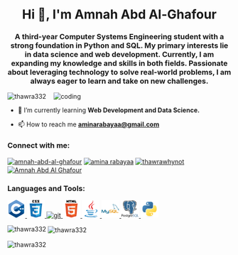 <h1 align="center">Hi 👋, I'm Amnah Abd Al-Ghafour</h1>
<h3 align="center">A third-year Computer Systems Engineering student with a strong foundation in Python and SQL. My primary interests lie in data science and web development. Currently, I am expanding my knowledge and skills in both fields. Passionate about leveraging technology to solve real-world problems, I am always eager to learn and take on new challenges.</h3>

<img align="right" alt="coding" width="400" src="https://media4.giphy.com/media/v1.Y2lkPTc5MGI3NjExMzYzZWZjaDRycHY2bHZndzYyMmo4c283bzNrMGRqNzJjb3lmcWs4dSZlcD12MV9pbnRlcm5hbF9naWZfYnlfaWQmY3Q9cw/rsUGLKwgSvSxmq1VrZ/giphy.gif"> 

<p align="left"> <img src="https://komarev.com/ghpvc/?username=thawra332&label=Profile%20views&color=0e75b6&style=flat" alt="thawra332" /> </p>

- 🌱 I’m currently learning **Web Development and Data Science.**

- 📫 How to reach me **aminarabayaa@gmail.com**

<h3 align="left">Connect with me:</h3>
<p align="left">
<a href="https://linkedin.com/in/amnah-abd-al-ghafour" target="blank"><img align="center" src="https://raw.githubusercontent.com/rahuldkjain/github-profile-readme-generator/master/src/images/icons/Social/linked-in-alt.svg" alt="amnah-abd-al-ghafour" height="30" width="40" /></a>
<a href="https://www.facebook.com/profile.php?id=100009058727888&mibextid=LQQJ4d" target="blank"><img align="center" src="https://raw.githubusercontent.com/rahuldkjain/github-profile-readme-generator/master/src/images/icons/Social/facebook.svg" alt="amina rabayaa" height="30" width="40" /></a>
<a href="https://instagram.com/thawrawhynot" target="blank"><img align="center" src="https://raw.githubusercontent.com/rahuldkjain/github-profile-readme-generator/master/src/images/icons/Social/instagram.svg" alt="thawrawhynot" height="30" width="40" /></a>
<a href="https://www.datacamp.com/portfolio/aminarabayaa" target="blank"><img align="center" src="https://cdn-images-1.medium.com/max/1200/1*JpjDIxDcIo3uNueS3b_K2w.png" alt="Amnah Abd Al Ghafour" height="30" width="40" /></a>
</p>

<h3 align="left">Languages and Tools:</h3>
<p align="left"> <a href="https://www.w3schools.com/cpp/" target="_blank" rel="noreferrer"> <img src="https://raw.githubusercontent.com/devicons/devicon/master/icons/cplusplus/cplusplus-original.svg" alt="cplusplus" width="40" height="40"/> </a> <a href="https://www.w3schools.com/css/" target="_blank" rel="noreferrer"> <img src="https://raw.githubusercontent.com/devicons/devicon/master/icons/css3/css3-original-wordmark.svg" alt="css3" width="40" height="40"/> </a> <a href="https://git-scm.com/" target="_blank" rel="noreferrer"> <img src="https://www.vectorlogo.zone/logos/git-scm/git-scm-icon.svg" alt="git" width="40" height="40"/> </a> <a href="https://www.w3.org/html/" target="_blank" rel="noreferrer"> <img src="https://raw.githubusercontent.com/devicons/devicon/master/icons/html5/html5-original-wordmark.svg" alt="html5" width="40" height="40"/> </a> <a href="https://www.java.com" target="_blank" rel="noreferrer"> <img src="https://raw.githubusercontent.com/devicons/devicon/master/icons/java/java-original.svg" alt="java" width="40" height="40"/> </a> <a href="https://www.mysql.com/" target="_blank" rel="noreferrer"> <img src="https://raw.githubusercontent.com/devicons/devicon/master/icons/mysql/mysql-original-wordmark.svg" alt="mysql" width="40" height="40"/> </a> <a href="https://www.postgresql.org" target="_blank" rel="noreferrer"> <img src="https://raw.githubusercontent.com/devicons/devicon/master/icons/postgresql/postgresql-original-wordmark.svg" alt="postgresql" width="40" height="40"/> </a> <a href="https://www.python.org" target="_blank" rel="noreferrer"> <img src="https://raw.githubusercontent.com/devicons/devicon/master/icons/python/python-original.svg" alt="python" width="40" height="40"/> </a> </p>

<p><img align="left" src="https://github-readme-stats.vercel.app/api/top-langs?username=thawra332&show_icons=true&locale=en&layout=compact" alt="thawra332" /></p>

<p>&nbsp;<img align="center" src="https://github-readme-stats.vercel.app/api?username=thawra332&show_icons=true&locale=en" alt="thawra332" /></p>

<p><img align="center" src="https://github-readme-streak-stats.herokuapp.com/?user=thawra332&" alt="thawra332" /></p>

